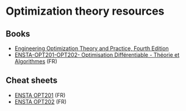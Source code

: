 # Optimization theory resources


## Books

* [Engineering Optimization Theory and Practice, Fourth Edition](resources/Engineering%20Optimization%20Theory%20and%20Practice,%20Fourth%20Edition%20(%20PDFDrive%20).pdf)
* [ENSTA-OPT201-OPT202- Optimisation Différentiable - Théorie et Algorithmes](resources/syllabus-2020-08-26-diag.pdf) (FR)


## Cheat sheets

* [ENSTA OPT201](resources/ENSTA-%20OPT201-cheat-sheet.pdf) (FR)
* [ENSTA OPT202](resources/ENSTA-OPT202-cheat-sheet.pdf) (FR)